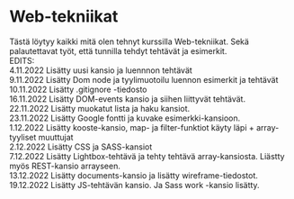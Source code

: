 # Web-tekniikat
Tästä löytyy kaikki mitä olen tehnyt kurssilla Web-tekniikat. Sekä palautettavat työt, että tunnilla tehdyt tehtävät ja esimerkit. <br>
EDITS: <br>
4.11.2022 Lisätty uusi kansio ja luennnon tehtävät <br>
9.11.2022 Lisätty Dom node ja tyylimuotoilu luennon esimerkit ja tehtävät <br>
10.11.2022 Lisätty .gitignore -tiedosto <br>
16.11.2022 Lisätty DOM-events kansio ja siihen liittyvät tehtävät. <br>
22.11.2022 Lisätty muokatut lista ja haku kansiot. <br>
23.11.2022 Lisätty Google fontti ja kuvake esimerkki-kansioon. <br>
1.12.2022 Lisätty kooste-kansio, map- ja filter-funktiot käyty läpi + array-tyyliset muuttujat <br>
2.12.2022 Lisätty CSS ja SASS-kansiot <br>
7.12.2022 Lisätty Lightbox-tehtävä ja tehty tehtävä array-kansiosta. Liästty myös REST-kansio arrayseen. <br>
13.12.2022 Lisätty documents-kansio ja lisätty wireframe-tiedostot. <br>
19.12.2022 Lisätty JS-tehtävän kansio. Ja Sass work -kansio lisätty. <br>
